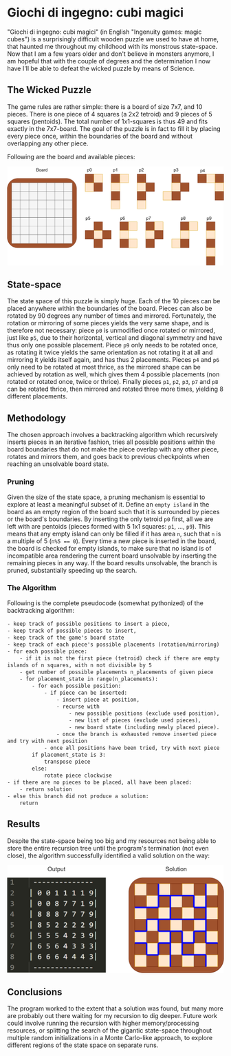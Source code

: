 # Giochi di ingegno: cubi magici
"Giochi di ingegno: cubi magici" (in English "Ingenuity games: magic cubes") is a surprisingly difficult wooden puzzle we used to have at home, that haunted me throughout my childhood with its monstrous state-space. Now that I am a few years older and don't believe in monsters anymore, I am hopeful that with the couple of degrees and the determination I now have I'll be able to defeat the wicked puzzle by means of Science.

## The Wicked Puzzle
The game rules are rather simple: there is a board of size 7x7, and 10 pieces. There is one piece of 4 squares (a 2x2 tetroid) and 9 pieces of 5 squares (pentoids). The total number of 1x1-squares is thus 49 and fits exactly in the 7x7-board. The goal of the puzzle is in fact to fill it by placing every piece once,
within the boundaries of the board and without overlapping any other piece.

Following are the board and available pieces:

<img src="images/board_and_pieces.png" width="850" >

## State-space
The state space of this puzzle is simply huge. Each of the 10 pieces can be placed anywhere within the boundaries of the board. Pieces can also be rotated by 90 degrees any number of times and mirrored. Fortunately, the rotation or mirroring of some pieces yields the very same shape, and is therefore not necessary: piece `p0` is unmodified once rotated or mirrored, just like `p5`, due to their horizontal, vertical and diagonal symmetry and have thus only one possible placement. Piece `p9` only needs to be rotated once, as rotating it twice yields the same orientation as not rotating it at all and mirroring it yields itself again, and has thus 2 placements. Pieces `p4` and `p6` only need to be rotated at most thrice, as the mirrored shape can be achieved by rotation as well, which gives them 4 possible placements (non rotated or rotated once, twice or thrice). Finally pieces `p1`, `p2`, `p3`, `p7` and `p8` can be rotated thrice, then mirrored and rotated three more times, yielding 8 different placements.

## Methodology
The chosen approach involves a backtracking algorithm which recursively inserts pieces in an iterative fashion, tries all possible positions within the board boundaries that do not make the piece overlap with any other piece, rotates and mirrors them, and goes back to previous checkpoints when reaching an unsolvable board state.

### Pruning
Given the size of the state space, a pruning mechanism is essential to explore at least a meaningful subset of it.
Define an `empty island` in the board as an empty region of the board such that it is surrounded by pieces or the board's boundaries. By inserting the only tetroid `p0` first, all we are left with are pentoids (pieces formed with 5 1x1 squares: `p1`, ..., `p9`). This means that any empty island can only be filled if it has area `n`, such that `n` is a multiple of 5 (`n%5 == 0`). Every time a new piece is inserted in the board, the board is checked for empty islands, to make sure that no island is of incompatible area rendering the current board unsolvable by inserting the remaining pieces in any way. If the board results unsolvable, the branch is pruned, substantially speeding up the search.

### The Algorithm
Following is the complete pseudocode (somewhat pythonized) of the backtracking algorithm:

```
- keep track of possible positions to insert a piece,
- keep track of possible pieces to insert,
- keep track of the game's board state
- keep track of each piece's possible placements (rotation/mirroring)
- for each possible piece:
    - if it is not the first piece (tetroid) check if there are empty islands of n squares, with n not divisible by 5
    - get number of possible placements n_placements of given piece
    - for placement_state in range(n_placements):
        - for each possible position:
            - if piece can be inserted:
                - insert piece at position,
                - recurse with
                    - new possible positions (exclude used position),
                    - new list of pieces (exclude used pieces),
                    - new board state (including newly placed piece).
                - once the branch is exhausted remove inserted piece and try with next position
            - once all positions have been tried, try with next piece
        if placement_state is 3:
            transpose piece
        else:
            rotate piece clockwise
- if there are no pieces to be placed, all have been placed:
    - return solution
- else this branch did not produce a solution:
    return
```

## Results
Despite the state-space being too big and my resources not being able to store the entire recursion tree until the program's termination (not even close), the algorithm successfully identified a valid solution on the way:

<img src="images/solution.png" width="550" >


## Conclusions
The program worked to the extent that a solution was found, but many more are probably out there waiting for my recursion to dig deeper.
Future work could involve running the recursion with higher memory/processing resources, or splitting the search of the gigantic state-space throughout multiple random initializations in a Monte Carlo-like approach, to explore different regions of the state space on separate runs.
